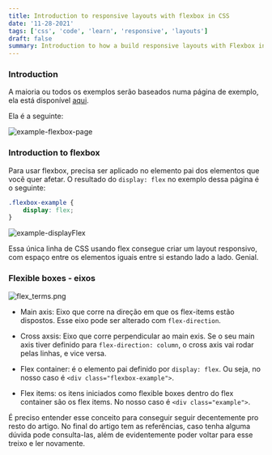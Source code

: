 ```yaml
---
title: Introduction to responsive layouts with flexbox in CSS
date: '11-28-2021'
tags: ['css', 'code', 'learn', 'responsive', 'layouts']
draft: false
summary: Introduction to how a build responsive layouts with Flexbox in CSS
---
```


### Introduction

A maioria ou todos os exemplos serão baseados numa página de exemplo, ela está disponível [aqui](https://gist.github.com/vit0rr/7409ea0efdf47b56728e7125a2644cb1).

Ela é a seguinte:

![example-flexbox-page](https://i.imgur.com/CVBWOTS.png)

### Introduction to flexbox

Para usar flexbox, precisa ser aplicado no elemento pai dos elementos que você quer afetar. O resultado do `display: flex` no exemplo dessa página é o seguinte:
```css
.flexbox-example {
    display: flex;
}
```
![example-displayFlex](https://i.imgur.com/OnUZvoM.png)

Essa única linha de CSS usando flex consegue criar um layout responsivo, com espaço entre os elementos iguais entre si estando lado a lado. Genial.

### Flexible boxes - eixos

![flex_terms.png](https://i.imgur.com/upLbBGL.png)

- Main axis: Eixo que corre na direção em que os flex-items estão dispostos. Esse eixo pode ser alterado com `flex-direction`.

- Cross axsis: Eixo que corre perpendicular ao main exis. Se o seu main axis tiver definido para `flex-direction: column`, o cross axis vai rodar pelas linhas, e vice versa.

- Flex container: é o elemento pai definido por `display: flex`. Ou seja, no nosso caso é `<div class="flexbox-example">`.

- Flex items: os itens iniciados como flexible boxes dentro do flex container são os flex items. No nosso caso é `<div class="example">`.

É preciso entender esse conceito para conseguir seguir decentemente pro resto do artigo. No final do artigo tem as referências, caso tenha alguma dúvida pode consulta-las, além de evidentemente poder voltar para esse treixo e ler novamente.